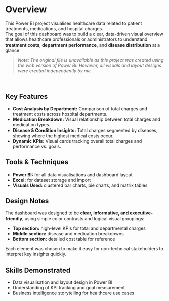 # Overview
This Power BI project visualises healthcare data related to patient treatments, medications, and hospital charges.  
The goal of this dashboard was to build a clear, data-driven visual overview that allows healthcare professionals or administrators to understand **treatment costs**, **department performance**, and **disease distribution** at a glance.

> *Note: The original file is unavailable as this project was created using the web version of Power BI. However, all visuals and layout designs were created independently by me.*
<br>

## Key Features
- **Cost Analysis by Department:** Comparison of total charges and treatment costs across hospital departments.  
- **Medication Breakdown:** Visual relationship between total charges and medication types.  
- **Disease & Condition Insights:** Total charges segmented by diseases, showing where the highest medical costs occur.  
- **Dynamic KPIs:** Visual cards tracking overall total charges and performance vs. goals.  

## Tools & Techniques
- **Power BI:** for all data visualisations and dashboard layout  
- **Excel:** for dataset storage and import  
- **Visuals Used:** clustered bar charts, pie charts, and matrix tables  

## Design Notes
The dashboard was designed to be **clear, informative, and executive-friendly**, using simple color contrasts and logical visual groupings:
- **Top section:** high-level KPIs for total and departmental charges  
- **Middle section:** disease and medication breakdowns  
- **Bottom section:** detailed cost table for reference  

Each element was chosen to make it easy for non-technical stakeholders to interpret key insights quickly.

## Skills Demonstrated
- Data visualisation and layout design in Power BI  
- Understanding of KPI tracking and goal measurement  
- Business intelligence storytelling for healthcare use cases 
